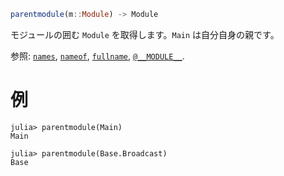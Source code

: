 ```julia
parentmodule(m::Module) -> Module
```

モジュールの囲む `Module` を取得します。`Main` は自分自身の親です。

参照: [`names`](@ref), [`nameof`](@ref), [`fullname`](@ref), [`@__MODULE__`](@ref).

# 例

```jldoctest
julia> parentmodule(Main)
Main

julia> parentmodule(Base.Broadcast)
Base
```
